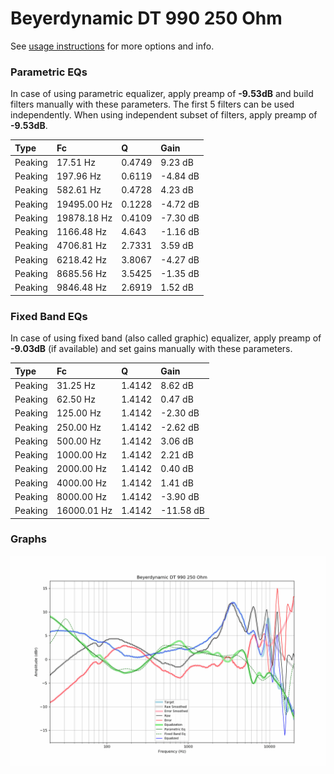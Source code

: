 # Beyerdynamic DT 990 250 Ohm
See [usage instructions](https://github.com/jaakkopasanen/AutoEq#usage) for more options and info.

### Parametric EQs
In case of using parametric equalizer, apply preamp of **-9.53dB** and build filters manually
with these parameters. The first 5 filters can be used independently.
When using independent subset of filters, apply preamp of **-9.53dB**.

| Type    | Fc          |      Q | Gain     |
|:--------|:------------|:-------|:---------|
| Peaking | 17.51 Hz    | 0.4749 | 9.23 dB  |
| Peaking | 197.96 Hz   | 0.6119 | -4.84 dB |
| Peaking | 582.61 Hz   | 0.4728 | 4.23 dB  |
| Peaking | 19495.00 Hz | 0.1228 | -4.72 dB |
| Peaking | 19878.18 Hz | 0.4109 | -7.30 dB |
| Peaking | 1166.48 Hz  | 4.643  | -1.16 dB |
| Peaking | 4706.81 Hz  | 2.7331 | 3.59 dB  |
| Peaking | 6218.42 Hz  | 3.8067 | -4.27 dB |
| Peaking | 8685.56 Hz  | 3.5425 | -1.35 dB |
| Peaking | 9846.48 Hz  | 2.6919 | 1.52 dB  |

### Fixed Band EQs
In case of using fixed band (also called graphic) equalizer, apply preamp of **-9.03dB**
(if available) and set gains manually with these parameters.

| Type    | Fc          |      Q | Gain      |
|:--------|:------------|:-------|:----------|
| Peaking | 31.25 Hz    | 1.4142 | 8.62 dB   |
| Peaking | 62.50 Hz    | 1.4142 | 0.47 dB   |
| Peaking | 125.00 Hz   | 1.4142 | -2.30 dB  |
| Peaking | 250.00 Hz   | 1.4142 | -2.62 dB  |
| Peaking | 500.00 Hz   | 1.4142 | 3.06 dB   |
| Peaking | 1000.00 Hz  | 1.4142 | 2.21 dB   |
| Peaking | 2000.00 Hz  | 1.4142 | 0.40 dB   |
| Peaking | 4000.00 Hz  | 1.4142 | 1.41 dB   |
| Peaking | 8000.00 Hz  | 1.4142 | -3.90 dB  |
| Peaking | 16000.01 Hz | 1.4142 | -11.58 dB |

### Graphs
![](./Beyerdynamic%20DT%20990%20250%20Ohm.png)